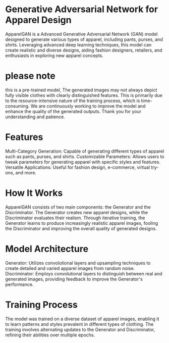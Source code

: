 # Generative Adversarial Network for Apparel Design
ApparelGAN is a Advanced Generative Adversarial Network (GAN) model designed to generate various types of apparel, including pants, purses, and shirts. Leveraging advanced deep learning techniques, this model can create realistic and diverse designs, aiding fashion designers, retailers, and enthusiasts in exploring new apparel concepts.
# please note
this is a pre-trained model, The generated images may not always depict fully visible clothes with clearly distinguished features. This is primarily due to the resource-intensive nature of the training process, which is time-consuming. We are continuously working to improve the model and enhance the quality of the generated outputs. Thank you for your understanding and patience.

# Features
Multi-Category Generation: Capable of generating different types of apparel such as pants, purses, and shirts.
Customizable Parameters: Allows users to tweak parameters for generating apparel with specific styles and features.
Versatile Applications: Useful for fashion design, e-commerce, virtual try-ons, and more.
# How It Works
ApparelGAN consists of two main components: the Generator and the Discriminator. The Generator creates new apparel designs, while the Discriminator evaluates their realism. Through iterative training, the Generator learns to produce increasingly realistic apparel images, fooling the Discriminator and improving the overall quality of generated designs.

# Model Architecture
Generator: Utilizes convolutional layers and upsampling techniques to create detailed and varied apparel images from random noise.
Discriminator: Employs convolutional layers to distinguish between real and generated images, providing feedback to improve the Generator's performance.
# Training Process
The model was trained on a diverse dataset of apparel images, enabling it to learn patterns and styles prevalent in different types of clothing. The training involves alternating updates to the Generator and Discriminator, refining their abilities over multiple epochs.
